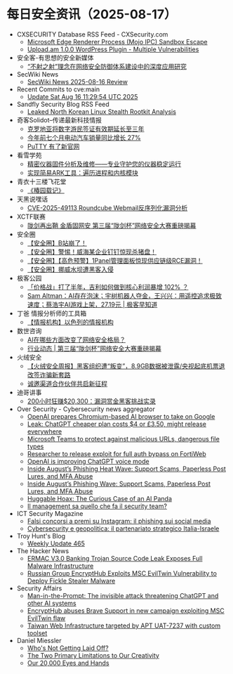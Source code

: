 # 每日安全资讯（2025-08-17）

- CXSECURITY Database RSS Feed - CXSecurity.com
  - [Microsoft Edge Renderer Process (Mojo IPC) Sandbox Escape](https://cxsecurity.com/issue/WLB-2025080016)
  - [Upload.am 1.0.0 WordPress Plugin - Multiple Vulnerabilities](https://cxsecurity.com/issue/WLB-2025080015)
- 安全客-有思想的安全新媒体
  - [“不射之射”理念在网络安全防御体系建设中的深度应用研究](https://www.anquanke.com/post/id/311274)
- SecWiki News
  - [SecWiki News 2025-08-16 Review](http://www.sec-wiki.com/?2025-08-16)
- Recent Commits to cve:main
  - [Update Sat Aug 16 11:29:54 UTC 2025](https://github.com/trickest/cve/commit/ba8c40babf46070dae915aab07212b5c2eef30eb)
- Sandfly Security Blog RSS Feed
  - [Leaked North Korean Linux Stealth Rootkit Analysis](https://sandflysecurity.com/blog/leaked-north-korean-linux-stealth-rootkit-analysis)
- 奇客Solidot–传递最新科技情报
  - [克罗地亚将数字游民签证有效期延长至三年](https://www.solidot.org/story?sid=82067)
  - [今年前七个月电动汽车销量同比增长 27%](https://www.solidot.org/story?sid=82066)
  - [PuTTY 有了新官网](https://www.solidot.org/story?sid=82065)
- 看雪学苑
  - [精密仪器固件分析及维修——专业守护您的仪器稳定运行](https://mp.weixin.qq.com/s?__biz=MjM5NTc2MDYxMw==&mid=2458598589&idx=1&sn=4d298efc996c7a5c52fc6d84e15b8294)
  - [实现简易ARK工具：遍历进程和内核模块](https://mp.weixin.qq.com/s?__biz=MjM5NTc2MDYxMw==&mid=2458598589&idx=2&sn=5d654ede79b8d94926690c5fd4ae8d71)
- 青衣十三楼飞花堂
  - [《椿园载记》](https://mp.weixin.qq.com/s?__biz=MzUzMjQyMDE3Ng==&mid=2247488517&idx=1&sn=23e3b5cc23193ca61f41d007e9b09357)
- 天黑说嘿话
  - [CVE-2025-49113 Roundcube Webmail反序列化漏洞分析](https://mp.weixin.qq.com/s?__biz=MzI5NTQ5MTAzMA==&mid=2247484570&idx=1&sn=553c7aad3fb835183e6fe5ba1b9b799f)
- XCTF联赛
  - [陇剑再出鞘 金盾固网安 第三届“陇剑杯”网络安全大赛重磅揭幕](https://mp.weixin.qq.com/s?__biz=MjM5NDU3MjExNw==&mid=2247515732&idx=1&sn=bfe95edbdc58761dc050ff21a7bd268f)
- 安全圈
  - [【安全圈】B站崩了！](https://mp.weixin.qq.com/s?__biz=MzIzMzE4NDU1OQ==&mid=2652071203&idx=1&sn=6e4195ccee5c97e783e90676fc982782)
  - [【安全圈】警惕！威海某企业钉钉惊现杀猪盘！](https://mp.weixin.qq.com/s?__biz=MzIzMzE4NDU1OQ==&mid=2652071203&idx=2&sn=30ca8e5e711763b26dcafe132aebadb2)
  - [【安全圈】【高危预警】1Panel管理面板惊现供应链级RCE漏洞！](https://mp.weixin.qq.com/s?__biz=MzIzMzE4NDU1OQ==&mid=2652071203&idx=3&sn=3763540d68e06c4ef3f58ec16e4c1736)
  - [【安全圈】挪威水坝遭黑客入侵](https://mp.weixin.qq.com/s?__biz=MzIzMzE4NDU1OQ==&mid=2652071203&idx=4&sn=e3bf80c166a33097e3240e21e05cc3af)
- 极客公园
  - [「价格战」打了半年，吉利如何做到核心利润暴增 102% ？](https://mp.weixin.qq.com/s?__biz=MTMwNDMwODQ0MQ==&mid=2653084892&idx=1&sn=5520db1210b3dece3e8ac400c2313a47)
  - [Sam Altman：AI存在泡沫；宇树机器人夺金，王兴兴：用遥控追求极致速度；蔡浩宇AI游戏上架，27.19元 | 极客早知道](https://mp.weixin.qq.com/s?__biz=MTMwNDMwODQ0MQ==&mid=2653084921&idx=1&sn=055f48054390f273784cadfbee2f7398)
- 丁爸 情报分析师的工具箱
  - [【情报机构】以色列的情报机构](https://mp.weixin.qq.com/s?__biz=MzI2MTE0NTE3Mw==&mid=2651151580&idx=1&sn=777eda8721556f018433b6da8ac1a7f4)
- 数世咨询
  - [AI在哪些方面改变了网络安全格局？](https://mp.weixin.qq.com/s?__biz=MzkxNzA3MTgyNg==&mid=2247539920&idx=1&sn=d6e6e342616548e9478a4611f79be218)
  - [行业动态 | 第三届“陇剑杯”网络安全大赛重磅揭幕](https://mp.weixin.qq.com/s?__biz=MzkxNzA3MTgyNg==&mid=2247539920&idx=2&sn=795dd68f887a4f6ac065f0d9c452e62a)
- 火绒安全
  - [【火绒安全周报】黑客组织遭“叛变”，8.9GB数据被泄露/央视起底机票退改签诈骗新套路](https://mp.weixin.qq.com/s?__biz=MzI3NjYzMDM1Mg==&mid=2247526282&idx=1&sn=0721ac4ab00fe81bf13548e2a0223050)
  - [诚邀渠道合作伙伴共启新征程](https://mp.weixin.qq.com/s?__biz=MzI3NjYzMDM1Mg==&mid=2247526282&idx=2&sn=6b8946556c59e8979f9ad1bd25917230)
- 迪哥讲事
  - [200小时狂赚$20,300：漏洞赏金黑客挑战实录](https://mp.weixin.qq.com/s?__biz=MzIzMTIzNTM0MA==&mid=2247498049&idx=1&sn=aab638b3a285214481b6c01ccc98e1ea)
- Over Security - Cybersecurity news aggregator
  - [OpenAI prepares Chromium-based AI browser to take on Google](https://www.bleepingcomputer.com/news/artificial-intelligence/openai-prepares-chromium-based-ai-browser-to-take-on-google/)
  - [Leak: ChatGPT cheaper plan costs $4 or £3.50, might release everywhere](https://www.bleepingcomputer.com/news/artificial-intelligence/leak-chatgpt-cheaper-plan-costs-4-or-350-might-release-everywhere/)
  - [Microsoft Teams to protect against malicious URLs, dangerous file types](https://www.bleepingcomputer.com/news/security/microsoft-teams-to-protect-against-malicious-urls-dangerous-file-types/)
  - [Researcher to release exploit for full auth bypass on FortiWeb](https://www.bleepingcomputer.com/news/security/researcher-to-release-exploit-for-full-auth-bypass-on-fortiweb/)
  - [OpenAI is improving ChatGPT voice mode](https://www.bleepingcomputer.com/news/artificial-intelligence/openai-is-improving-chatgpt-voice-mode/)
  - [Inside August’s Phishing Heat Wave: Support Scams, Paperless Post Lures, and MFA Abuse](https://pixmsecurity.com/blog/blog/inside-augusts-phishing-heat-wave-support-scams-paperless-post-lures-and-mfa-abuse/)
  - [Inside August’s Phishing Wave: Support Scams, Paperless Post Lures, and MFA Abuse](https://pixmsecurity.com/blog/blog/inside-augusts-phishing-wave-support-scams-paperless-post-lures-and-mfa-abuse/)
  - [Huggable Hoax: The Curious Case of an AI Panda](https://catchingphish.com/posts/f/huggable-hoax-the-curious-case-of-an-ai-panda)
  - [Il management sa quello che fa il security team?](https://roccosicilia.com/2025/08/15/il-management-sa-quello-che-fa-il-security-team/)
- ICT Security Magazine
  - [Falsi concorsi a premi su Instagram: il phishing sui social media](https://www.ictsecuritymagazine.com/notizie/instagram-social-media/)
  - [Cybersecurity e geopolitica: il partenariato strategico Italia-Israele](https://www.ictsecuritymagazine.com/articoli/geopolitica-israele/)
- Troy Hunt's Blog
  - [Weekly Update 465](https://www.troyhunt.com/weekly-update-465/)
- The Hacker News
  - [ERMAC V3.0 Banking Trojan Source Code Leak Exposes Full Malware Infrastructure](https://thehackernews.com/2025/08/ermac-v30-banking-trojan-source-code.html)
  - [Russian Group EncryptHub Exploits MSC EvilTwin Vulnerability to Deploy Fickle Stealer Malware](https://thehackernews.com/2025/08/russian-group-encrypthub-exploits-msc.html)
- Security Affairs
  - [Man-in-the-Prompt: The invisible attack threatening ChatGPT and other AI systems](https://securityaffairs.com/181211/cyber-crime/man-in-the-prompt-the-invisible-attack-threatening-chatgpt-and-other-ai-systems.html)
  - [EncryptHub abuses Brave Support in new campaign exploiting MSC EvilTwin flaw](https://securityaffairs.com/181203/cyber-crime/encrypthub-abuses-brave-support-in-new-campaign-exploiting-msc-eviltwin-flaw.html)
  - [Taiwan Web Infrastructure targeted by APT UAT-7237 with custom toolset](https://securityaffairs.com/181195/apt/taiwan-web-infrastructure-targeted-by-apt-uat-7237-with-custom-toolset.html)
- Daniel Miessler
  - [Who's Not Getting Laid Off?](https://danielmiessler.com/blog/tech-layoffs-signal)
  - [The Two Primary Limitations to Our Creativity](https://danielmiessler.com/blog/two-creativity-barriers)
  - [Our 20,000 Eyes and Hands](https://danielmiessler.com/blog/our-20000-eyes-hands)
